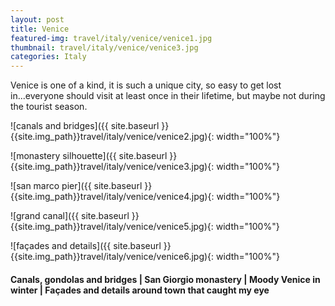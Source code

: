 ```yaml
---
layout: post
title: Venice
featured-img: travel/italy/venice/venice1.jpg
thumbnail: travel/italy/venice/venice3.jpg
categories: Italy
---
```


Venice is one of a kind, it is such a unique city, so easy to get lost in...everyone should visit at least once in their lifetime, but maybe not during the tourist season.

![canals and bridges]({{ site.baseurl }}{{site.img_path}}travel/italy/venice/venice2.jpg){: width="100%"}

![monastery silhouette]({{ site.baseurl }}{{site.img_path}}travel/italy/venice/venice3.jpg){: width="100%"}

![san marco pier]({{ site.baseurl }}{{site.img_path}}travel/italy/venice/venice4.jpg){: width="100%"}

![grand canal]({{ site.baseurl }}{{site.img_path}}travel/italy/venice/venice5.jpg){: width="100%"}

![façades and details]({{ site.baseurl }}{{site.img_path}}travel/italy/venice/venice6.jpg){: width="100%"}

#### Canals, gondolas and bridges | San Giorgio monastery | Moody Venice in winter | Façades and details around town that caught my eye
